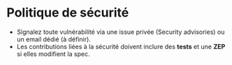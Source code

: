 # Politique de sécurité

- Signalez toute vulnérabilité via une issue privée (Security advisories) ou un email dédié (à définir).
- Les contributions liées à la sécurité doivent inclure des **tests** et une **ZEP** si elles modifient la spec.
